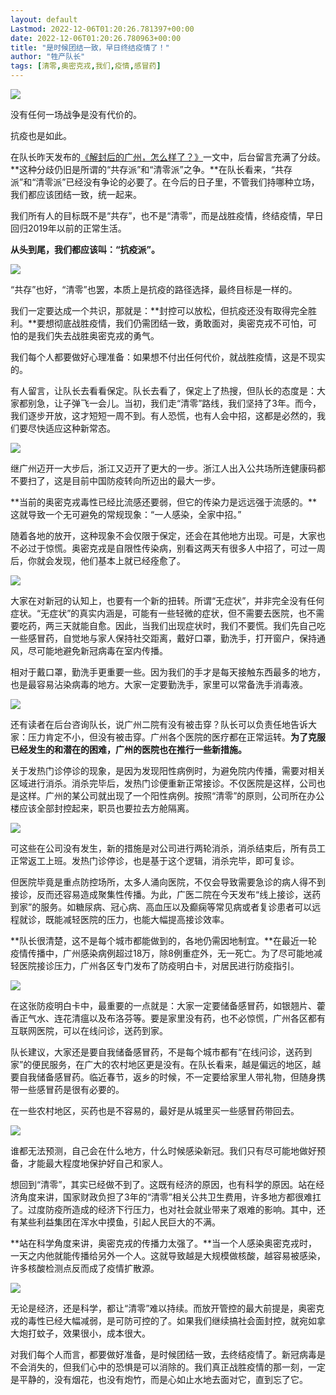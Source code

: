 ```yaml
---
layout: default
Lastmod: 2022-12-06T01:20:26.781397+00:00
date: 2022-12-06T01:20:26.780963+00:00
title: "是时候团结一致，早日终结疫情了！"
author: "牲产队长"
tags: [清零,奥密克戎,我们,疫情,感冒药]
---
```


![](https://images.weserv.nl/?url=https%3A//mmbiz.qpic.cn/mmbiz_png/iblrALDn1uyjYsyqO2MaS0vFRd3NGoymNkquHUD6ibH1pB6KzaJImtLJIBsZBgyqibZlJa8MLZAa80f5KURYcla5w/640%3Fwx_fmt%3Dpng)

  

  

没有任何一场战争是没有代价的。

  

抗疫也是如此。

  

在队长昨天发布的[《解封后的广州，怎么样了？》](http://mp.weixin.qq.com/s?__biz=MzU4MTc1NjU2Nw==&mid=2247512412&idx=1&sn=5a0525f80e4f1b4223ef9d581eefc2c8&chksm=fd4042a4ca37cbb2a44afefc2e95e82550aa25f21687a9c881c622c817581a5c9f7a173caca2&scene=21#wechat_redirect)一文中，后台留言充满了分歧。**这种分歧仍旧是所谓的“共存派”和“清零派”之争。**在队长看来，“共存派”和“清零派”已经没有争论的必要了。在今后的日子里，不管我们持哪种立场，我们都应该团结一致，统一起来。

  

我们所有人的目标既不是“共存”，也不是“清零”，而是战胜疫情，终结疫情，早日回归2019年以前的正常生活。

  

**从头到尾，我们都应该叫：“抗疫派”。**

  

![](https://images.weserv.nl/?url=https%3A//mmbiz.qpic.cn/mmbiz_png/iblrALDn1uyjYsyqO2MaS0vFRd3NGoymNfHwakVXSibKbIaB4rQSnaA40nYLgr1LMeqZXyKHYRlwvDSW2RFSooYw/640%3Fwx_fmt%3Dpng)

  

“共存”也好，“清零”也罢，本质上是抗疫的路径选择，最终目标是一样的。

  

我们一定要达成一个共识，那就是：**封控可以放松，但抗疫还没有取得完全胜利。**要想彻底战胜疫情，我们仍需团结一致，勇敢面对，奥密克戎不可怕，可怕的是我们失去战胜奥密克戎的勇气。

  

我们每个人都要做好心理准备：如果想不付出任何代价，就战胜疫情，这是不现实的。

  

有人留言，让队长去看看保定。队长去看了，保定上了热搜，但队长的态度是：大家都别急，让子弹飞一会儿。当初，我们走“清零”路线，我们坚持了3年。而今，我们逐步开放，这才短短一周不到。有人恐慌，也有人会中招，这都是必然的，我们要尽快适应这种新常态。

  

![](https://images.weserv.nl/?url=https%3A//mmbiz.qpic.cn/mmbiz_png/iblrALDn1uyjYsyqO2MaS0vFRd3NGoymN9yEpHe56CpNFibEZO1u3uEfx51I9Zz9yB5sBcRBLe1tVolok4e21EXg/640%3Fwx_fmt%3Dpng)

  

继广州迈开一大步后，浙江又迈开了更大的一步。浙江人出入公共场所连健康码都不要扫了，这是目前中国防疫转向所迈出的最大一步。

  

**当前的奥密克戎毒性已经比流感还要弱，但它的传染力是远远强于流感的。**这就导致一个无可避免的常规现象：“一人感染，全家中招。”

  

随着各地的放开，这种现象不会仅限于保定，还会在其他地方出现。可是，大家也不必过于惊慌。奥密克戎是自限性传染病，别看这两天有很多人中招了，可过一周后，你就会发现，他们基本上就已经痊愈了。

  

![](https://images.weserv.nl/?url=https%3A//mmbiz.qpic.cn/mmbiz_png/iblrALDn1uyjYsyqO2MaS0vFRd3NGoymNfxfX4IaPDtczzicticXradiamh74V5QBiaGr8iaM6yPE13KSlDkjVEsXdaw/640%3Fwx_fmt%3Dpng)

  

大家在对新冠的认知上，也要有一个新的扭转。所谓“无症状”，并非完全没有任何症状。“无症状”的真实内涵是，可能有一些轻微的症状，但不需要去医院，也不需要吃药，两三天就能自愈。因此，当我们出现症状时，我们不要慌。我们先自己吃一些感冒药，自觉地与家人保持社交距离，戴好口罩，勤洗手，打开窗户，保持通风，尽可能地避免新冠病毒在室内传播。

  

相对于戴口罩，勤洗手更重要一些。因为我们的手才是每天接触东西最多的地方，也是最容易沾染病毒的地方。大家一定要勤洗手，家里可以常备洗手消毒液。

  

![](https://images.weserv.nl/?url=https%3A//mmbiz.qpic.cn/mmbiz_png/iblrALDn1uyjYsyqO2MaS0vFRd3NGoymNnClrFqp8ZhnWMBUk5ee3vs7sAGfVWrhmM4Ov4fXa90lC4vPyPKzibeA/640%3Fwx_fmt%3Dpng)

  

还有读者在后台咨询队长，说广州二院有没有被击穿？队长可以负责任地告诉大家：压力肯定不小，但没有被击穿。广州各个医院的医疗都在正常运转。**为了克服已经发生的和潜在的困难，广州的医院也在推行一些新措施。**

  

关于发热门诊停诊的现象，是因为发现阳性病例时，为避免院内传播，需要对相关区域进行消杀。消杀完毕后，发热门诊便重新正常接诊。不仅医院是这样，公司也是这样。广州的某公司就出现了一个阳性病例。按照“清零”的原则，公司所在办公楼应该全部封控起来，职员也要拉去方舱隔离。

  

![](https://images.weserv.nl/?url=https%3A//mmbiz.qpic.cn/mmbiz_png/iblrALDn1uyjYsyqO2MaS0vFRd3NGoymNCib4gibFXBGT6K6lHm12hTQMibN4KVt9PO1gAqVVUIXXQicsKr0w1zsArQ/640%3Fwx_fmt%3Dpng)

  

可这些在公司没有发生，新的措施是对公司进行两轮消杀，消杀结束后，所有员工正常返工上班。发热门诊停诊，也是基于这个逻辑，消杀完毕，即可复诊。

  

但医院毕竟是重点防控场所，太多人涌向医院，不仅会导致需要急诊的病人得不到接诊，反而还容易造成聚集性传播。为此，广医二院在今天发布“线上接诊，送药到家”的服务。如糖尿病、冠心病、高血压以及癫痫等常见病或者复诊患者可以远程就诊，既能减轻医院的压力，也能大幅提高接诊效率。

  

**队长很清楚，这不是每个城市都能做到的，各地仍需因地制宜。**在最近一轮疫情传播中，广州感染病例超过18万，除8例重症外，无一死亡。为了尽可能地减轻医院接诊压力，广州各区专门发布了防疫明白卡，对居民进行防疫指引。

  

![](https://images.weserv.nl/?url=https%3A//mmbiz.qpic.cn/mmbiz_png/iblrALDn1uyjYsyqO2MaS0vFRd3NGoymNNicbk9xsLSCpiaPc5y3612yE9EHsW1aDHE0lVjgkPTOuTLYRsaXw7OvQ/640%3Fwx_fmt%3Dpng)

在这张防疫明白卡中，最重要的一点就是：大家一定要储备感冒药，如银翘片、藿香正气水、连花清瘟以及布洛芬等。要是家里没有药，也不必惊慌，广州各区都有互联网医院，可以在线问诊，送药到家。

  

队长建议，大家还是要自我储备感冒药，不是每个城市都有“在线问诊，送药到家”的便民服务，在广大的农村地区更是没有。在队长看来，越是偏远的地区，越要自我储备感冒药。临近春节，返乡的时候，不一定要给家里人带礼物，但随身携带一些感冒药是很有必要的。

  

在一些农村地区，买药也是不容易的，最好是从城里买一些感冒药带回去。

  

![](https://images.weserv.nl/?url=https%3A//mmbiz.qpic.cn/mmbiz_png/iblrALDn1uyjYsyqO2MaS0vFRd3NGoymNvGhBbXmLKdFIPa4pX0Cicq9KfMtvUJ6yoGOtqWkwO2RSibpKSsvY9rkw/640%3Fwx_fmt%3Dpng)

  

谁都无法预测，自己会在什么地方，什么时候感染新冠。我们只有尽可能地做好预备，才能最大程度地保护好自己和家人。

  

想回到“清零”，其实已经做不到了。这既有经济的原因，也有科学的原因。站在经济角度来讲，国家财政负担了3年的“清零”相关公共卫生费用，许多地方都很难扛了。过度防疫所造成的经济下行压力，也对社会就业带来了艰难的影响。其中，还有某些利益集团在浑水中摸鱼，引起人民巨大的不满。

**站在科学角度来讲，奥密克戎的传播力太强了。**当一个人感染奥密克戎时，一天之内他就能传播给另外一个人。这就导致越是大规模做核酸，越容易被感染，许多核酸检测点反而成了疫情扩散源。

  

![](https://images.weserv.nl/?url=https%3A//mmbiz.qpic.cn/mmbiz_png/iblrALDn1uyjYsyqO2MaS0vFRd3NGoymNnEiaOhcsbeibqv1VHdRkGmtWuFhXGzb2XudBgxWoQo47LNmHYU2MLJibg/640%3Fwx_fmt%3Dpng)

  

无论是经济，还是科学，都让“清零”难以持续。而放开管控的最大前提是，奥密克戎的毒性已经大幅减弱，是可防可控的了。如果我们继续搞社会面封控，就宛如拿大炮打蚊子，效果很小，成本很大。

  

对我们每个人而言，都要做好准备，是时候团结一致，去终结疫情了。新冠病毒是不会消失的，但我们心中的恐惧是可以消除的。我们真正战胜疫情的那一刻，一定是平静的，没有烟花，也没有炮竹，而是心如止水地去面对它，直到忘了它。

